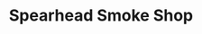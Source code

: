 ---
title: "Spearhead Smoke Shop"
url: /fort-william-first-nation/spearhead-smoke-shop/
shop: tobacco
---